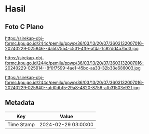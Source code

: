 # Hasil

## Foto C Plano

https://sirekap-obj-formc.kpu.go.id/244c/pemilu/ppwp/36/03/13/20/07/3603132007016-20240229-025846--4a507554-c531-4ffe-af4a-1c82dd4a7bd3.jpg

https://sirekap-obj-formc.kpu.go.id/244c/pemilu/ppwp/36/03/13/20/07/3603132007016-20240229-025914--8f0f7599-4ae1-45bc-aa33-32b33e686003.jpg

https://sirekap-obj-formc.kpu.go.id/244c/pemilu/ppwp/36/03/13/20/07/3603132007016-20240229-025940--afd0dbf5-29a8-4820-8756-afb31503e921.jpg


## Metadata

| Key        | Value               |
| ---------- | ------------------- |
| Time Stamp | 2024-02-29 03:00:00 |



